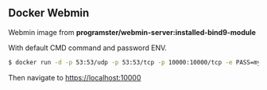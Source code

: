 ## Docker Webmin 

Webmin image from **programster/webmin-server:installed-bind9-module**

With default CMD command and password ENV.

```bash
$ docker run -d -p 53:53/udp -p 53:53/tcp -p 10000:10000/tcp -e PASS=mypass liuyang1204/webmin
```

Then navigate to [https://localhost:10000](https://localhost:10000)
